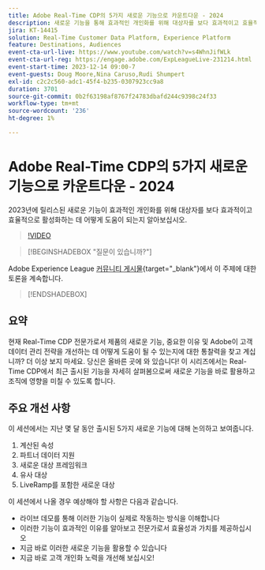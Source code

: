```yaml
---
title: Adobe Real-Time CDP의 5가지 새로운 기능으로 카운트다운 - 2024
description: 새로운 기능을 통해 효과적인 개인화를 위해 대상자를 보다 효과적이고 효율적으로 활성화하는 방법에 대해 알아봅니다.
jira: KT-14415
solution: Real-Time Customer Data Platform, Experience Platform
feature: Destinations, Audiences
event-cta-url-live: https://www.youtube.com/watch?v=s4WhnJifWLk
event-cta-url-reg: https://engage.adobe.com/ExpLeagueLive-231214.html
event-start-time: 2023-12-14 09:00-7
event-guests: Doug Moore,Nina Caruso,Rudi Shumpert
exl-id: c2c2c560-adc1-45f4-b235-0307923cc9a8
duration: 3701
source-git-commit: 0b2f63198af8767f24783dbafd244c9398c24f33
workflow-type: tm+mt
source-wordcount: '236'
ht-degree: 1%

---
```


# Adobe Real-Time CDP의 5가지 새로운 기능으로 카운트다운 - 2024

2023년에 릴리스된 새로운 기능이 효과적인 개인화를 위해 대상자를 보다 효과적이고 효율적으로 활성화하는 데 어떻게 도움이 되는지 알아보십시오.

>[!VIDEO](https://video.tv.adobe.com/v/3425754/?quality=12&learn=on)

>[!BEGINSHADEBOX &quot;질문이 있습니까?&quot;]

Adobe Experience League [커뮤니티 게시물](https://experienceleaguecommunities.adobe.com/t5/real-time-customer-data-platform/experience-league-live-post-session-discussion-countdown-to-2024/m-p/639558?profile.language=ko#M14){target="_blank"}에서 이 주제에 대한 토론을 계속합니다.

>[!ENDSHADEBOX]

## 요약

현재 Real-Time CDP 전문가로서 제품의 새로운 기능, 중요한 이유 및 Adobe이 고객 데이터 관리 전략을 개선하는 데 어떻게 도움이 될 수 있는지에 대한 통찰력을 찾고 계십니까? 더 이상 보지 마세요. 당신은 올바른 곳에 와 있습니다! 이 시리즈에서는 Real-Time CDP에서 최근 출시된 기능을 자세히 살펴봄으로써 새로운 기능을 바로 활용하고 조직에 영향을 미칠 수 있도록 합니다.

## 주요 개선 사항

이 세션에서는 지난 몇 달 동안 출시된 5가지 새로운 기능에 대해 논의하고 보여줍니다.

1. 계산된 속성
2. 파트너 데이터 지원
3. 새로운 대상 프레임워크
4. 유사 대상
5. LiveRamp를 포함한 새로운 대상

이 세션에서 나올 경우 예상해야 할 사항은 다음과 같습니다.

* 라이브 데모를 통해 이러한 기능이 실제로 작동하는 방식을 이해합니다
* 이러한 기능이 효과적인 이유를 알아보고 전문가로서 효율성과 가치를 제공하십시오
* 지금 바로 이러한 새로운 기능을 활용할 수 있습니다
* 지금 바로 고객 개인화 노력을 개선해 보십시오!

